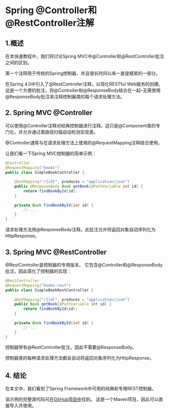 # Spring @Controller和@RestController注解

## 1.概述
在本快速教程中，我们将讨论Spring MVC中@Controller和@RestController批注之间的区别。

第一个注释用于传统的Spring控制器，并且很长时间以来一直是框架的一部分。


在Spring 4.0中引入了@RestController注释，以简化RESTful Web服务的创建。这是一个方便的批注，将@Controller和@ResponseBody结合在一起–无需使用@ResponseBody批注来注释控制器类的每个请求处理方法。
## 2. Spring MVC @Controller
可以使用@Controller注释对经典控制器进行注释。这只是@Component类的专门化，并允许通过类路径扫描自动检测实现类。

@Controller通常与在请求处理方法上使用的@RequestMapping注释结合使用。

让我们看一下Spring MVC控制器的简单示例：

```java
@Controller
@RequestMapping("books")
public class SimpleBookController {
 
    @GetMapping("/{id}", produces = "application/json")
    public @ResponseBody Book getBook(@PathVariable int id) {
        return findBookById(id);
    }
 
    private Book findBookById(int id) {
        // ...
    }
}
```
请求处理方法用@ResponseBody注释。此批注允许将返回对象自动序列化为HttpResponse。
## 3. Spring MVC @RestController
@RestController是控制器的专用版本。 它包含@Controller和@ResponseBody批注，因此简化了控制器的实现：

```java
@RestController
@RequestMapping("books-rest")
public class SimpleBookRestController {
     
    @GetMapping("/{id}", produces = "application/json")
    public Book getBook(@PathVariable int id) {
        return findBookById(id);
    }
 
    private Book findBookById(int id) {
        // ...
    }
}
```

控制器带有@RestController批注，因此不需要@ResponseBody。

控制器类的每种请求处理方法都会自动将返回对象序列化为HttpResponse。

## 4. 结论
在本文中，我们看到了Spring Framework中可用的经典和专用REST控制器。

该示例的完整源代码可[在GitHub项目中](https://github.com/tomlxq/tutorials/tree/master/spring-mvc-modules/spring-mvc-basics)找到。 这是一个Maven项目，因此可以直接导入并使用。